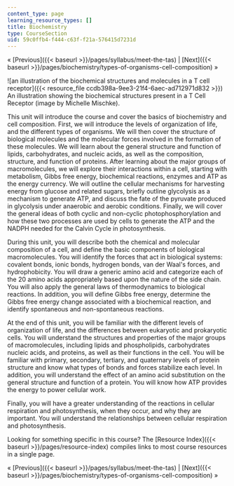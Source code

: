 ```yaml
---
content_type: page
learning_resource_types: []
title: Biochemistry
type: CourseSection
uid: 59c0ffb4-f444-c63f-f21a-576415d7231d
---
```


« [Previous]({{< baseurl >}}/pages/syllabus/meet-the-tas) | [Next]({{< baseurl >}}/pages/biochemistry/types-of-organisms-cell-composition) »

![an illustration of the biochemical structures and molecules in a T cell receptor]({{< resource_file ccdb398a-9ee3-21f4-6aec-ad712971d832 >}})  
An illustration showing the biochemical structures present in a T Cell Receptor (image by Michelle Mischke).

This unit will introduce the course and cover the basics of biochemistry and cell composition. First, we will introduce the levels of organization of life, and the different types of organisms. We will then cover the structure of biological molecules and the molecular forces involved in the formation of these molecules. We will learn about the general structure and function of lipids, carbohydrates, and nucleic acids, as well as the composition, structure, and function of proteins. After learning about the major groups of macromolecules, we will explore their interactions within a cell, starting with metabolism, Gibbs free energy, biochemical reactions, enzymes and ATP as the energy currency. We will outline the cellular mechanisms for harvesting energy from glucose and related sugars, briefly outline glycolysis as a mechanism to generate ATP, and discuss the fate of the pyruvate produced in glycolysis under anaerobic and aerobic conditions. Finally, we will cover the general ideas of both cyclic and non-cyclic photophosphorylation and how these two processes are used by cells to generate the ATP and the NADPH needed for the Calvin Cycle in photosynthesis.

During this unit, you will describe both the chemical and molecular composition of a cell, and define the basic components of biological macromolecules. You will identify the forces that act in biological systems: covalent bonds, ionic bonds, hydrogen bonds, van der Waal's forces, and hydrophobicity. You will draw a generic amino acid and categorize each of the 20 amino acids appropriately based upon the nature of the side chain. You will also apply the general laws of thermodynamics to biological reactions. In addition, you will define Gibbs free energy, determine the Gibbs free energy change associated with a biochemical reaction, and identify spontaneous and non-spontaneous reactions.

At the end of this unit, you will be familiar with the different levels of organization of life, and the differences between eukaryotic and prokaryotic cells. You will understand the structures and properties of the major groups of macromolecules, including lipids and phospholipids, carbohydrates nucleic acids, and proteins, as well as their functions in the cell. You will be familiar with primary, secondary, tertiary, and quaternary levels of protein structure and know what types of bonds and forces stabilize each level. In addition, you will understand the effect of an amino acid substitution on the general structure and function of a protein. You will know how ATP provides the energy to power cellular work.

Finally, you will have a greater understanding of the reactions in cellular respiration and photosynthesis, when they occur, and why they are important. You will understand the relationships between cellular respiration and photosynthesis.

Looking for something specific in this course? The [Resource Index]({{< baseurl >}}/pages/resource-index) compiles links to most course resources in a single page.

« [Previous]({{< baseurl >}}/pages/syllabus/meet-the-tas) | [Next]({{< baseurl >}}/pages/biochemistry/types-of-organisms-cell-composition) »
